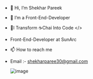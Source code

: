 - 👋 Hi, I’m Shekhar Pareek

* 👀 I’m a Front-End-Developer

+ 🌱I Transform ☕Chai Into Code </>

- Front-End-Developer at SunArc

* 📫 How to reach me

+ Email :- shekharparee30@gmail.com

     ![image](https://github.com/ShekharPareek/-ShekharPareek/assets/108127963/95af4a0b-b21c-4352-804d-9fa6fbe13bee)


